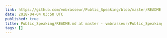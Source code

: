 ```yaml
---
link: https://github.com/vmbrasseur/Public_Speaking/blob/master/README.md
date: 2018-04-04 03:50 UTC
published: true
title: Public_Speaking/README.md at master · vmbrasseur/Public_Speaking · GitHub
tags: []
---
```




